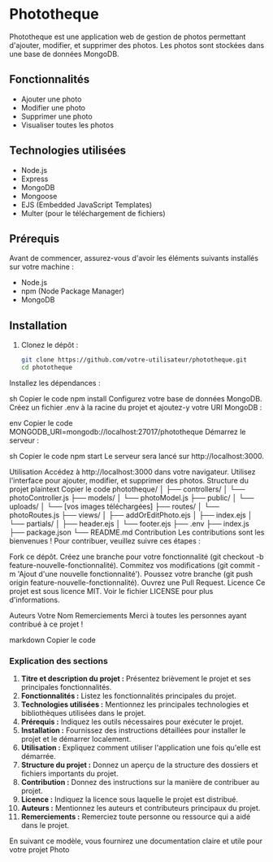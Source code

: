 # Phototheque

Phototheque est une application web de gestion de photos permettant d'ajouter, modifier, et supprimer des photos. Les photos sont stockées dans une base de données MongoDB.

## Fonctionnalités

- Ajouter une photo
- Modifier une photo
- Supprimer une photo
- Visualiser toutes les photos

## Technologies utilisées

- Node.js
- Express
- MongoDB
- Mongoose
- EJS (Embedded JavaScript Templates)
- Multer (pour le téléchargement de fichiers)

## Prérequis

Avant de commencer, assurez-vous d'avoir les éléments suivants installés sur votre machine :

- Node.js
- npm (Node Package Manager)
- MongoDB

## Installation

1. Clonez le dépôt :
   ```sh
   git clone https://github.com/votre-utilisateur/phototheque.git
   cd phototheque

Installez les dépendances :

sh
Copier le code
npm install
Configurez votre base de données MongoDB. Créez un fichier .env à la racine du projet et ajoutez-y votre URI MongoDB :

env
Copier le code
MONGODB_URI=mongodb://localhost:27017/phototheque
Démarrez le serveur :

sh
Copier le code
npm start
Le serveur sera lancé sur http://localhost:3000.

Utilisation
Accédez à http://localhost:3000 dans votre navigateur.
Utilisez l'interface pour ajouter, modifier, et supprimer des photos.
Structure du projet
plaintext
Copier le code
phototheque/
│
├── controllers/
│   └── photoController.js
├── models/
│   └── photoModel.js
├── public/
│   └── uploads/
│       └── [vos images téléchargées]
├── routes/
│   └── photoRoutes.js
├── views/
│   ├── addOrEditPhoto.ejs
│   ├── index.ejs
│   └── partials/
│       ├── header.ejs
│       └── footer.ejs
├── .env
├── index.js
├── package.json
└── README.md
Contribution
Les contributions sont les bienvenues ! Pour contribuer, veuillez suivre ces étapes :

Fork ce dépôt.
Créez une branche pour votre fonctionnalité (git checkout -b feature-nouvelle-fonctionnalité).
Commitez vos modifications (git commit -m 'Ajout d'une nouvelle fonctionnalité').
Poussez votre branche (git push origin feature-nouvelle-fonctionnalité).
Ouvrez une Pull Request.
Licence
Ce projet est sous licence MIT. Voir le fichier LICENSE pour plus d'informations.

Auteurs
Votre Nom
Remerciements
Merci à toutes les personnes ayant contribué à ce projet !

markdown
Copier le code

### Explication des sections

1. **Titre et description du projet :** Présentez brièvement le projet et ses principales fonctionnalités.
2. **Fonctionnalités :** Listez les fonctionnalités principales du projet.
3. **Technologies utilisées :** Mentionnez les principales technologies et bibliothèques utilisées dans le projet.
4. **Prérequis :** Indiquez les outils nécessaires pour exécuter le projet.
5. **Installation :** Fournissez des instructions détaillées pour installer le projet et le démarrer localement.
6. **Utilisation :** Expliquez comment utiliser l'application une fois qu'elle est démarrée.
7. **Structure du projet :** Donnez un aperçu de la structure des dossiers et fichiers importants du projet.
8. **Contribution :** Donnez des instructions sur la manière de contribuer au projet.
9. **Licence :** Indiquez la licence sous laquelle le projet est distribué.
10. **Auteurs :** Mentionnez les auteurs et contributeurs principaux du projet.
11. **Remerciements :** Remerciez toute personne ou ressource qui a aidé dans le projet.

En suivant ce modèle, vous fournirez une documentation claire et utile pour votre projet Photo